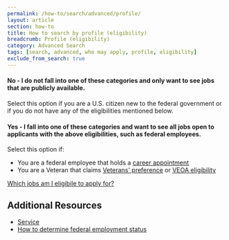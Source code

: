 ```yaml
---
permalink: /how-to/search/advanced/profile/
layout: article
section: how-to
title: How to search by profile (eligibility)
breadcrumb: Profile (eligibility)
category: Advanced Search
tags: [search, advanced, who may apply, profile, eligibility]
exclude_from_search: true
---
```


#### No - I do not fall into one of these categories and only want to see jobs that are publicly available.

Select this option if you are a U.S. citizen new to the federal government or if you do not have any of the eligibilities mentioned below.

#### Yes - I fall into one of these categories and want to see all jobs open to applicants with the above eligibilities, such as federal employees.

Select this option if:

* You are a federal employee that holds a [career appointment](../../../../working-in-government/unique-hiring-paths/federal-employees/eligibility/)
* You are a Veteran that claims [Veterans' preference](../../../../working-in-government/unique-hiring-paths/veterans/preference/) or [VEOA eligibility](../../../../working-in-government/unique-hiring-paths/veterans/veoa/)

[Which jobs am I eligibile to apply for?](/faq/application/eligibility/)

## Additional Resources

* [Service](/working-in-government/service/)
* [How to determine federal employment status](/how-to/account/profile/eligibility/federal-employment-status/)

